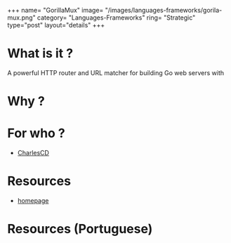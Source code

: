 +++
name= "GorillaMux"
image= "/images/languages-frameworks/gorila-mux.png"
category= "Languages-Frameworks"
ring= "Strategic"
type="post"
layout="details"
+++

# What is it ?

A powerful HTTP router and URL matcher for building Go web servers with

# Why ?



# For who ?
* [CharlesCD](https://charlescd.io/)

# Resources
* [homepage](https://github.com/gorilla/mux)


# Resources (Portuguese)